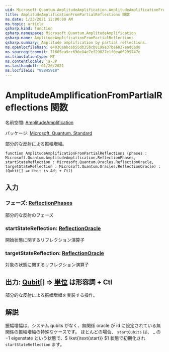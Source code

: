 ```yaml
---
uid: Microsoft.Quantum.AmplitudeAmplification.AmplitudeAmplificationFromPartialReflections
title: AmplitudeAmplificationFromPartialReflections 関数
ms.date: 1/23/2021 12:00:00 AM
ms.topic: article
qsharp.kind: function
qsharp.namespace: Microsoft.Quantum.AmplitudeAmplification
qsharp.name: AmplitudeAmplificationFromPartialReflections
qsharp.summary: Amplitude amplification by partial reflections.
ms.openlocfilehash: e4030aabcab55db35bcb8199e37bee837ead6ad0
ms.sourcegitcommit: 71605ea9cc630e84e7ef29027e1f0ea06299747e
ms.translationtype: MT
ms.contentlocale: ja-JP
ms.lasthandoff: 01/26/2021
ms.locfileid: "98845918"
---
```

# <a name="amplitudeamplificationfrompartialreflections-function"></a>AmplitudeAmplificationFromPartialReflections 関数

名前空間: [AmplitudeAmplification](xref:Microsoft.Quantum.AmplitudeAmplification)

パッケージ: [Microsoft. Quantum. Standard](https://nuget.org/packages/Microsoft.Quantum.Standard)


部分的な反射による振幅増幅。

```qsharp
function AmplitudeAmplificationFromPartialReflections (phases : Microsoft.Quantum.AmplitudeAmplification.ReflectionPhases, startStateReflection : Microsoft.Quantum.Oracles.ReflectionOracle, targetStateReflection : Microsoft.Quantum.Oracles.ReflectionOracle) : (Qubit[] => Unit is Adj + Ctl)
```


## <a name="input"></a>入力

### <a name="phases--reflectionphases"></a>フェーズ: [ReflectionPhases](xref:Microsoft.Quantum.AmplitudeAmplification.ReflectionPhases)

部分的な反射のフェーズ


### <a name="startstatereflection--reflectionoracle"></a>startStateReflection: [ReflectionOracle](xref:Microsoft.Quantum.Oracles.ReflectionOracle)

開始状態に関するリフレクション演算子


### <a name="targetstatereflection--reflectionoracle"></a>targetStateReflection: [ReflectionOracle](xref:Microsoft.Quantum.Oracles.ReflectionOracle)

対象の状態に関するリフレクション演算子



## <a name="output--qubit--unit--is-adj--ctl"></a>出力: [Qubit](xref:microsoft.quantum.lang-ref.qubit)[] => [単位](xref:microsoft.quantum.lang-ref.unit)  は形容詞 + Ctl

部分的な反射による振幅増幅を実装する操作。

## <a name="remarks"></a>解説

振幅増幅は、システム qubits がなく、無関係 oracle が id に設定されている無関係の振幅増幅の特殊なケースです。
ほとんどの場合、 `startQubits` は、 \_ の $-$1 eigenstate という状態で、$ \ket{\text{start}} $1 状態で初期化され `startStateReflection` ます。